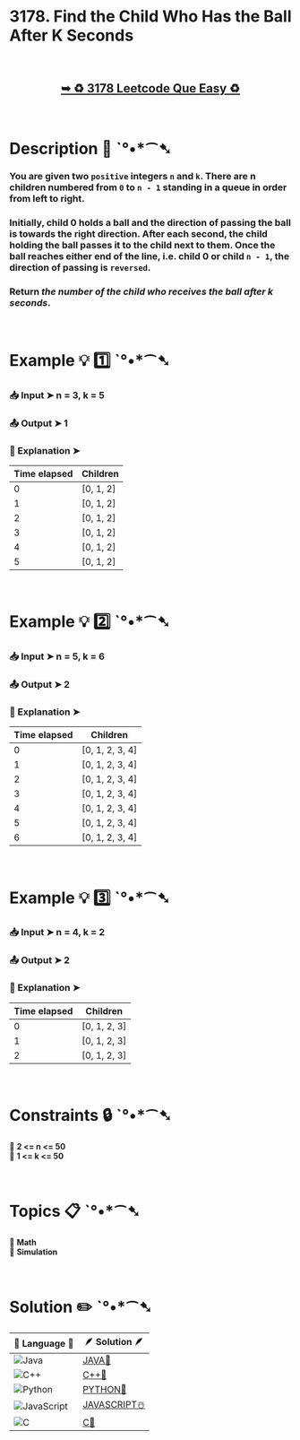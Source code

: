 # 3178. Find the Child Who Has the Ball After K Seconds

</br>

<h2 align="center"> 

<a href="https://leetcode.com/problems/find-the-child-who-has-the-ball-after-k-seconds/description/"><strong>➥ ♻️ 3178 Leetcode Que Easy ♻️ </strong></a>
</h2>

</br>

# Description 📜 ˋ°•*⁀➷

### You are given two `positive` integers `n` and `k`. There are n children numbered from `0` to `n - 1` standing in a queue in order from left to right.

### Initially, child 0 holds a ball and the direction of passing the ball is towards the right direction. After each second, the child holding the ball passes it to the child next to them. Once the ball reaches either end of the line, i.e. child 0 or child `n - 1`, the direction of passing is `reversed`.

### Return *the number of the child who receives the ball after k seconds*.



</br>

# Example 💡 1️⃣ ˋ°•*⁀➷

  ### 📥 Input  ➤ n = 3, k = 5

  ### 📤 Output  ➤ 1

  ### 🔦 Explanation  ➤ 

  
|Time elapsed	| Children |
|-------------|---------|
|0	          |[0, 1, 2]|
|1	          |[0, 1, 2]|
|2	          |[0, 1, 2]|
|3	          |[0, 1, 2]|
|4	          |[0, 1, 2]|
|5	          |[0, 1, 2]|


</br>

# Example 💡 2️⃣ ˋ°•*⁀➷

  ### 📥 Input ➤  n = 5, k = 6

  ### 📤 Output  ➤ 2

  ### 🔦 Explanation ➤ 

|Time elapsed	| Children |
|-------------|---------|
|0	     |[0, 1, 2, 3, 4]|
|1	     |[0, 1, 2, 3, 4]|
|2	     |[0, 1, 2, 3, 4]|
|3	     |[0, 1, 2, 3, 4]|
|4	     |[0, 1, 2, 3, 4]|
|5	     |[0, 1, 2, 3, 4]|
|6	     |[0, 1, 2, 3, 4]|

</br>

# Example 💡 3️⃣ ˋ°•*⁀➷

  ### 📥 Input ➤  n = 4, k = 2

  ### 📤 Output  ➤ 2

  ### 🔦 Explanation  ➤ 

|Time elapsed	| Children |
|-------------|---------|
|0	      |[0, 1, 2, 3]|
|1	      |[0, 1, 2, 3]|
|2	      |[0, 1, 2, 3]|



</br>

# Constraints 🔒 ˋ°•*⁀➷

🔹 **2 <= n <= 50** </br>
🔹 **1 <= k <= 50** </br>

</br>

# Topics 📋 ˋ°•*⁀➷

🔸 **Math**  </br>
🔸 **Simulation**  </br>

</br>

# Solution ✏️ ˋ°•*⁀➷

| 📒 Language 📒  | 🪶 Solution 🪶 |
| ------------- | ------------- |
|  ![Java](https://img.shields.io/badge/java-%23ED8B00.svg?style=for-the-badge&logo=openjdk&logoColor=white)  | [JAVA🍁](https://github.com/Prakhar-002/LEETCODE/blob/main/%F0%9F%8E%AD%20LEVEL%20wise%20que%20with%20solution%20%F0%9F%8E%AF/%E2%99%BB%EF%B8%8F%20Easy%E2%99%BB%EF%B8%8F/%E2%99%BB%EF%B8%8F%20Easy%203178.%20Find%20the%20Child%20Who%20Has%20the%20Ball%20After%20K%20Seconds%20%E2%98%83%EF%B8%8F%20%F0%9F%8D%81%20%F0%9F%8D%B0%20%F0%9F%8E%B2%20%F0%9F%92%96/%F0%9F%8D%81JAVA-3178-FindTheChildWhoHasTheBallAfterKSeconds.java) |
|  ![C++](https://img.shields.io/badge/c++-%2300599C.svg?style=for-the-badge&logo=c%2B%2B&logoColor=white)  | [C++🎲](https://github.com/Prakhar-002/LEETCODE/blob/main/%F0%9F%8E%AD%20LEVEL%20wise%20que%20with%20solution%20%F0%9F%8E%AF/%E2%99%BB%EF%B8%8F%20Easy%E2%99%BB%EF%B8%8F/%E2%99%BB%EF%B8%8F%20Easy%203178.%20Find%20the%20Child%20Who%20Has%20the%20Ball%20After%20K%20Seconds%20%E2%98%83%EF%B8%8F%20%F0%9F%8D%81%20%F0%9F%8D%B0%20%F0%9F%8E%B2%20%F0%9F%92%96/%F0%9F%8E%B2CPP-3178-FindTheChildWhoHasTheBallAfterKSeconds.cpp)  |
|  ![Python](https://img.shields.io/badge/python-3670A0?style=for-the-badge&logo=python&logoColor=ffdd54)    | [PYTHON🍰](https://github.com/Prakhar-002/LEETCODE/blob/main/%F0%9F%8E%AD%20LEVEL%20wise%20que%20with%20solution%20%F0%9F%8E%AF/%E2%99%BB%EF%B8%8F%20Easy%E2%99%BB%EF%B8%8F/%E2%99%BB%EF%B8%8F%20Easy%203178.%20Find%20the%20Child%20Who%20Has%20the%20Ball%20After%20K%20Seconds%20%E2%98%83%EF%B8%8F%20%F0%9F%8D%81%20%F0%9F%8D%B0%20%F0%9F%8E%B2%20%F0%9F%92%96/%F0%9F%8D%B0PYTHON-3178-FindTheChildWhoHasTheBallAfterKSeconds.py) |
| ![JavaScript](https://img.shields.io/badge/javascript-%23323330.svg?style=for-the-badge&logo=javascript&logoColor=%23F7DF1E)   | [JAVASCRIPT☃️](https://github.com/Prakhar-002/LEETCODE/blob/main/%F0%9F%8E%AD%20LEVEL%20wise%20que%20with%20solution%20%F0%9F%8E%AF/%E2%99%BB%EF%B8%8F%20Easy%E2%99%BB%EF%B8%8F/%E2%99%BB%EF%B8%8F%20Easy%203178.%20Find%20the%20Child%20Who%20Has%20the%20Ball%20After%20K%20Seconds%20%E2%98%83%EF%B8%8F%20%F0%9F%8D%81%20%F0%9F%8D%B0%20%F0%9F%8E%B2%20%F0%9F%92%96/%E2%98%83%EF%B8%8FJAVASCRIPT-3178-FindTheChildWhoHasTheBallAfterKSeconds.js) |
|   ![C](https://img.shields.io/badge/c-%2300599C.svg?style=for-the-badge&logo=c&logoColor=white)   | [C💖](https://github.com/Prakhar-002/LEETCODE/blob/main/%F0%9F%8E%AD%20LEVEL%20wise%20que%20with%20solution%20%F0%9F%8E%AF/%E2%99%BB%EF%B8%8F%20Easy%E2%99%BB%EF%B8%8F/%E2%99%BB%EF%B8%8F%20Easy%203178.%20Find%20the%20Child%20Who%20Has%20the%20Ball%20After%20K%20Seconds%20%E2%98%83%EF%B8%8F%20%F0%9F%8D%81%20%F0%9F%8D%B0%20%F0%9F%8E%B2%20%F0%9F%92%96/%F0%9F%92%96C-3178-FindTheChildWhoHasTheBallAfterKSeconds.c)  |
